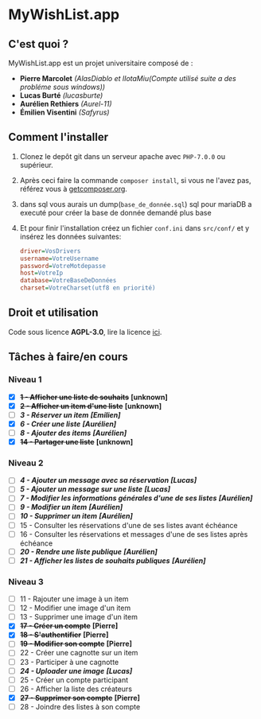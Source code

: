 # MyWishList.app

## C'est quoi ?

MyWishList.app est un projet universitaire composé de :
+ **Pierre Marcolet** *(AlasDiablo et lIotaMiu(Compte utilisé suite a des probléme sous windows))*
+ **Lucas Burté** *(lucasburte)*
+ **Aurélien Rethiers** *(Aurel-11)*
+ **Émilien Visentini** *(Safyrus)*

## Comment l'installer

1) Clonez le depôt git dans un serveur apache avec `PHP-7.0.0` ou supérieur.

2) Après ceci faire la commande `composer install`, si vous ne l'avez pas, référez vous à [getcomposer.org](https://getcomposer.org/).

3) dans sql vous aurais un dump(`base_de_donnée.sql`) sql pour mariaDB a executé pour créer la base de donnée demandé plus base

4) Et pour finir l'installation créez un fichier `conf.ini` dans `src/conf/` et y insérez les données suivantes:
    ```ini
    driver=VosDrivers
    username=VotreUsername
    password=VotreMotdepasse
    host=VotreIp
    database=VotreBaseDeDonnées
    charset=VotreCharset(utf8 en priorité)
    ```

## Droit et utilisation

Code sous licence **AGPL-3.0**, lire la licence [ici](https://github.com/AlasDiablo/php-project-2019/blob/master/LICENSE).

## Tâches à faire/en cours

### Niveau 1

+ [x] **~~1 - Afficher une liste de souhaits~~** **[unknown]**
+ [x] **~~2 - Afficher un item d'une liste~~** **[unknown]**
+ [ ] ***3 - Réserver un item*** ***[Emilien]***
+ [x] ***6 - Créer une liste*** ***[Aurélien]***
+ [ ] ***8 - Ajouter des items*** ***[Aurélien]***
+ [x] **~~14 - Partager une liste~~** **[unknown]**

### Niveau 2

+ [ ] ***4 - Ajouter un message avec sa réservation*** ***[Lucas]***
+ [ ] ***5 - Ajouter un message sur une liste*** ***[Lucas]***
+ [ ] ***7 - Modifier les informations générales d'une de ses listes*** ***[Aurélien]***
+ [ ] ***9 - Modifier un item*** ***[Aurélien]***
+ [ ] ***10 - Supprimer un item*** ***[Aurélien]***
+ [ ] 15 - Consulter les réservations d'une de ses listes avant échéance
+ [ ] 16 - Consulter les réservations et messages d'une de ses listes après échéance
+ [ ] ***20 - Rendre une liste publique*** ***[Aurélien]***
+ [ ] ***21 - Afficher les listes de souhaits publiques*** ***[Aurélien]***

### Niveau 3

+ [ ] 11 - Rajouter une image à un item
+ [ ] 12 - Modifier une image d'un item
+ [ ] 13 - Supprimer une image d'un item
+ [x] **~~17 - Créer un compte~~** **[Pierre]**
+ [x] **~~18 - S'authentifier~~** **[Pierre]**
+ [ ] **~~19 - Modifier son compte~~** **[Pierre]**
+ [ ] 22 - Créer une cagnotte sur un item
+ [ ] 23 - Participer à une cagnotte
+ [ ] ***24 - Uploader une image*** ***[Lucas]***
+ [ ] 25 - Créer un compte participant
+ [ ] 26 - Afficher la liste des créateurs 
+ [x] **~~27 - Supprimer son compte~~** **[Pierre]**
+ [ ] 28 - Joindre des listes à son compte
